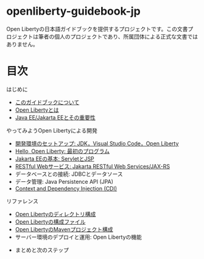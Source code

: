 # openliberty-guidebook-jp
Open Libertyの日本語ガイドブックを提供するプロジェクトです。この文書プロジェクトは筆者の個人のプロジェクトであり、所属団体による正式な文書ではありません。

# 目次

はじめに

- [このガイドブックについて](docs/preface.md)
- [Open Libertyとは](docs/aboutliberty.md)
- [Java EE/Jakarta EEとその重要性](docs/jakartaee.md)

やってみようOpen Libertyによる開発

- [開発環境のセットアップ: JDK，Visual Studio Code，Open Liberty](docs/setup.md)
- [Hello, Open Liberty: 最初のプログラム](docs/firststep.md)
- [Jakarta EEの基本: ServletとJSP](docs/servlet_jsp.md)
- [RESTful Webサービス: Jakarta RESTful Web Services/JAX-RS](docs/jaxrs.md)
- データベースとの接続: JDBCとデータソース
- データ管理: Java Persistence API (JPA)
- [Context and Dependency Injection (CDI)](docs/cdi.md)

リファレンス

- [Open Libertyのディレクトリ構成](docs/dir.md)
- [Open Libertyの構成ファイル](docs/config.md)
- [Open LibertyのMavenプロジェクト構成](docs/maven.md)
- サーバー環境のデプロイと運用: Open Libertyの機能

<!--
- 例外処理とバリデーション: Bean Validation
- セキュリティと認証: Java EE Security API
- テスト戦略: JUnitとArquillianによる単体テストと統合テスト
- パフォーマンスチューニングと監視: MicroProfile MetricsとOpen Liberty
 -->

- まとめと次のステップ

